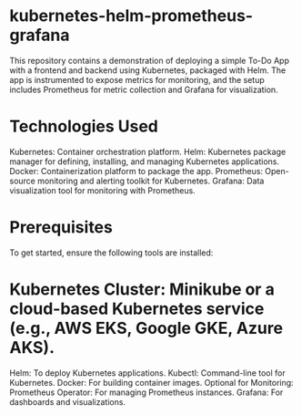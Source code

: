 # kubernetes-helm-prometheus-grafana
This repository contains a demonstration of deploying a simple To-Do App with a frontend and backend using Kubernetes, packaged with Helm. The app is instrumented to expose metrics for monitoring, and the setup includes Prometheus for metric collection and Grafana for visualization.

# Technologies Used
Kubernetes: Container orchestration platform.
Helm: Kubernetes package manager for defining, installing, and managing Kubernetes applications.
Docker: Containerization platform to package the app.
Prometheus: Open-source monitoring and alerting toolkit for Kubernetes.
Grafana: Data visualization tool for monitoring with Prometheus.

# Prerequisites
To get started, ensure the following tools are installed:

# Kubernetes Cluster: Minikube or a cloud-based Kubernetes service (e.g., AWS EKS, Google GKE, Azure AKS).
Helm: To deploy Kubernetes applications.
Kubectl: Command-line tool for Kubernetes.
Docker: For building container images.
Optional for Monitoring:
Prometheus Operator: For managing Prometheus instances.
Grafana: For dashboards and visualizations.
